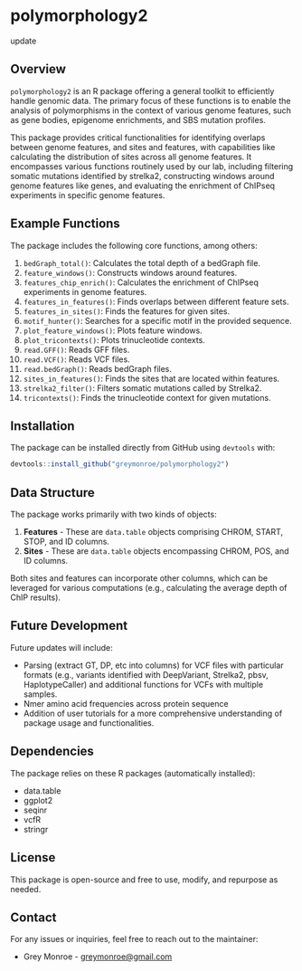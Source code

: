 # polymorphology2

update

## Overview
`polymorphology2` is an R package offering a general toolkit to efficiently handle genomic data. The primary focus of these functions is to enable the analysis of polymorphisms in the context of various genome features, such as gene bodies, epigenome enrichments, and SBS mutation profiles. 

This package provides critical functionalities for identifying overlaps between genome features, and sites and features, with capabilities like calculating the distribution of sites across all genome features. It encompasses various functions routinely used by our lab, including filtering somatic mutations identified by strelka2, constructing windows around genome features like genes, and evaluating the enrichment of ChIPseq experiments in specific genome features.

## Example Functions
The package includes the following core functions, among others:

1. `bedGraph_total()`: Calculates the total depth of a bedGraph file.
2. `feature_windows()`: Constructs windows around features.
3. `features_chip_enrich()`: Calculates the enrichment of ChIPseq experiments in genome features.
4. `features_in_features()`: Finds overlaps between different feature sets.
5. `features_in_sites()`: Finds the features for given sites.
6. `motif_hunter()`: Searches for a specific motif in the provided sequence.
7. `plot_feature_windows()`: Plots feature windows.
8. `plot_tricontexts()`: Plots trinucleotide contexts.
9. `read.GFF()`: Reads GFF files.
10. `read.VCF()`: Reads VCF files.
11. `read.bedGraph()`: Reads bedGraph files.
12. `sites_in_features()`: Finds the sites that are located within features.
13. `strelka2_filter()`: Filters somatic mutations called by Strelka2.
14. `tricontexts()`: Finds the trinucleotide context for given mutations.

## Installation
The package can be installed directly from GitHub using `devtools` with:

```r
devtools::install_github("greymonroe/polymorphology2")
```

## Data Structure
The package works primarily with two kinds of objects: 

1. **Features** - These are `data.table` objects comprising CHROM, START, STOP, and ID columns.
2. **Sites** - These are `data.table` objects encompassing CHROM, POS, and ID columns.

Both sites and features can incorporate other columns, which can be leveraged for various computations (e.g., calculating the average depth of ChIP results).

## Future Development
Future updates will include:

- Parsing (extract GT, DP, etc into columns) for VCF files with particular formats (e.g., variants identified with DeepVariant, Strelka2, pbsv, HaplotypeCaller) and additional functions for VCFs with multiple samples. 
- Nmer amino acid frequencies across protein sequence
- Addition of user tutorials for a more comprehensive understanding of package usage and functionalities.

## Dependencies
The package relies on these R packages (automatically installed):

- data.table
- ggplot2
- seqinr
- vcfR
- stringr

## License
This package is open-source and free to use, modify, and repurpose as needed.

## Contact
For any issues or inquiries, feel free to reach out to the maintainer:
  
- Grey Monroe - <greymonroe@gmail.com>
